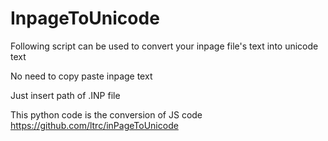 # InpageToUnicode

Following script can be used to convert your inpage file's text into unicode text

No need to copy paste inpage text

Just insert path of .INP file 

This python code is the conversion of JS code https://github.com/ltrc/inPageToUnicode
